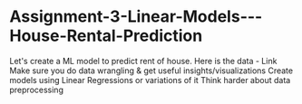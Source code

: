 # Assignment-3-Linear-Models---House-Rental-Prediction
Let's create a ML model to predict rent of house. Here is the data - Link Make sure you do data wrangling &amp; get useful insights/visualizations Create models using Linear Regressions or variations of it Think harder about data preprocessing
